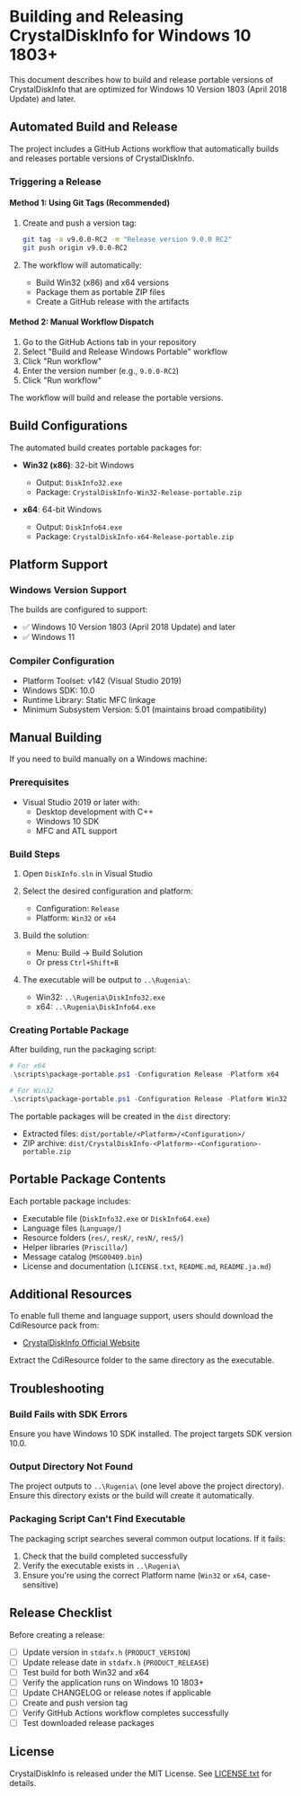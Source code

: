 # Building and Releasing CrystalDiskInfo for Windows 10 1803+

This document describes how to build and release portable versions of CrystalDiskInfo that are optimized for Windows 10 Version 1803 (April 2018 Update) and later.

## Automated Build and Release

The project includes a GitHub Actions workflow that automatically builds and releases portable versions of CrystalDiskInfo.

### Triggering a Release

#### Method 1: Using Git Tags (Recommended)

1. Create and push a version tag:
   ```bash
   git tag -a v9.0.0-RC2 -m "Release version 9.0.0 RC2"
   git push origin v9.0.0-RC2
   ```

2. The workflow will automatically:
   - Build Win32 (x86) and x64 versions
   - Package them as portable ZIP files
   - Create a GitHub release with the artifacts

#### Method 2: Manual Workflow Dispatch

1. Go to the GitHub Actions tab in your repository
2. Select "Build and Release Windows Portable" workflow
3. Click "Run workflow"
4. Enter the version number (e.g., `9.0.0-RC2`)
5. Click "Run workflow"

The workflow will build and release the portable versions.

## Build Configurations

The automated build creates portable packages for:

- **Win32 (x86)**: 32-bit Windows
  - Output: `DiskInfo32.exe`
  - Package: `CrystalDiskInfo-Win32-Release-portable.zip`

- **x64**: 64-bit Windows
  - Output: `DiskInfo64.exe`
  - Package: `CrystalDiskInfo-x64-Release-portable.zip`

## Platform Support

### Windows Version Support

The builds are configured to support:
- ✅ Windows 10 Version 1803 (April 2018 Update) and later
- ✅ Windows 11

### Compiler Configuration

- Platform Toolset: v142 (Visual Studio 2019)
- Windows SDK: 10.0
- Runtime Library: Static MFC linkage
- Minimum Subsystem Version: 5.01 (maintains broad compatibility)

## Manual Building

If you need to build manually on a Windows machine:

### Prerequisites

- Visual Studio 2019 or later with:
  - Desktop development with C++
  - Windows 10 SDK
  - MFC and ATL support

### Build Steps

1. Open `DiskInfo.sln` in Visual Studio

2. Select the desired configuration and platform:
   - Configuration: `Release`
   - Platform: `Win32` or `x64`

3. Build the solution:
   - Menu: Build → Build Solution
   - Or press `Ctrl+Shift+B`

4. The executable will be output to `..\Rugenia\`:
   - Win32: `..\Rugenia\DiskInfo32.exe`
   - x64: `..\Rugenia\DiskInfo64.exe`

### Creating Portable Package

After building, run the packaging script:

```powershell
# For x64
.\scripts\package-portable.ps1 -Configuration Release -Platform x64

# For Win32
.\scripts\package-portable.ps1 -Configuration Release -Platform Win32
```

The portable packages will be created in the `dist` directory:
- Extracted files: `dist/portable/<Platform>/<Configuration>/`
- ZIP archive: `dist/CrystalDiskInfo-<Platform>-<Configuration>-portable.zip`

## Portable Package Contents

Each portable package includes:

- Executable file (`DiskInfo32.exe` or `DiskInfo64.exe`)
- Language files (`Language/`)
- Resource folders (`res/`, `resK/`, `resN/`, `resS/`)
- Helper libraries (`Priscilla/`)
- Message catalog (`MSG00409.bin`)
- License and documentation (`LICENSE.txt`, `README.md`, `README.ja.md`)

## Additional Resources

To enable full theme and language support, users should download the CdiResource pack from:
- [CrystalDiskInfo Official Website](https://crystalmark.info/redirect.php?product=CrystalDiskInfo)

Extract the CdiResource folder to the same directory as the executable.

## Troubleshooting

### Build Fails with SDK Errors

Ensure you have Windows 10 SDK installed. The project targets SDK version 10.0.

### Output Directory Not Found

The project outputs to `..\Rugenia\` (one level above the project directory). Ensure this directory exists or the build will create it automatically.

### Packaging Script Can't Find Executable

The packaging script searches several common output locations. If it fails:
1. Check that the build completed successfully
2. Verify the executable exists in `..\Rugenia\`
3. Ensure you're using the correct Platform name (`Win32` or `x64`, case-sensitive)

## Release Checklist

Before creating a release:

- [ ] Update version in `stdafx.h` (`PRODUCT_VERSION`)
- [ ] Update release date in `stdafx.h` (`PRODUCT_RELEASE`)
- [ ] Test build for both Win32 and x64
- [ ] Verify the application runs on Windows 10 1803+
- [ ] Update CHANGELOG or release notes if applicable
- [ ] Create and push version tag
- [ ] Verify GitHub Actions workflow completes successfully
- [ ] Test downloaded release packages

## License

CrystalDiskInfo is released under the MIT License.
See [LICENSE.txt](LICENSE.txt) for details.
